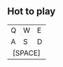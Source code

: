 Hot to play
-----------
<table>
<tr>
<td>Q</td>
<td style="background: #F8F8F8">W</td>
<td>E</td>
</tr>
<tr>
<td>A</td>
<td>S</td>
<td>D</td>
</tr>
<tr>
<td colspan="3" style="text-align:center">[SPACE]</td>
</tr>
</table>